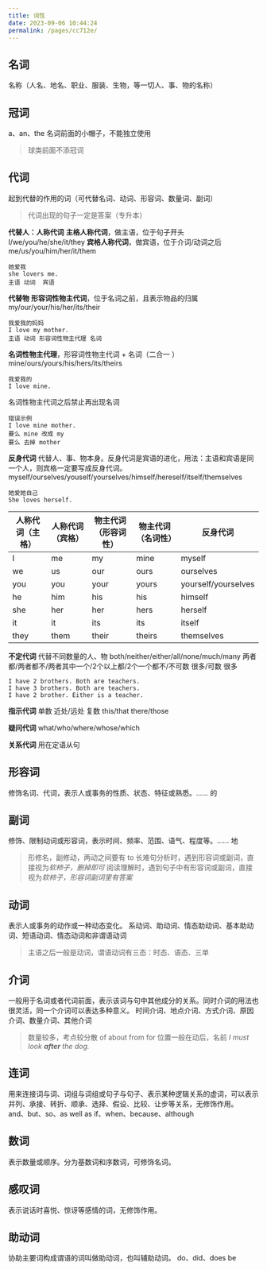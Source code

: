 ```yaml
---
title: 词性
date: 2023-09-06 10:44:24
permalink: /pages/cc712e/
---
```

## 名词
名称（人名、地名、职业、服装、生物，等一切人、事、物的名称）

## 冠词
a、an、the 名词前面的小帽子，不能独立使用
> 球类前面不添冠词

## 代词
起到代替的作用的词（可代替名词、动词、形容词、数量词、副词）
> 代词出现的句子一定是答案（专升本）

**代替人：人称代词**
**主格人称代词**，做主语，位于句子开头
I/we/you/he/she/it/they
**宾格人称代词**，做宾语，位于介词/动词之后
me/us/you/him/her/it/them
```
她爱我
she lovers me.
主语 动词  宾语
```


**代替物**
**形容词性物主代词**，位于名词之前，且表示物品的归属
my/our/your/his/her/its/their
```
我爱我的妈妈
I love my mother.
主语 动词 形容词性物主代理 名词
```
**名词性物主代理**，形容词性物主代词 + 名词（二合一 ）
mine/ours/yours/his/hers/its/theirs
```
我爱我的
I love mine.
```
名词性物主代词之后禁止再出现名词
```
错误示例
I love mine mother.
要么 mine 改成 my
要么 去掉 mother
```

**反身代词**
代替人、事、物本身。反身代词是宾语的进化，用法：主语和宾语是同一个人，则宾格一定要写成反身代词。
myself/ourselves/youself/yourselves/himself/hereself/itself/themselves
```
她爱她自己
She loves herself.
```

| 人称代词（主格） | 人称代词（宾格） | 物主代词（形容词性） | 物主代词（名词性） | 反身代词            |
| ---------------- | ---------------- | -------------------- | ------------------ | ------------------- |
| I                | me               | my                   | mine               | myself              |
| we               | us               | our                  | ours               | ourselves           |
| you              | you              | your                 | yours              | yourself/yourselves |
| he               | him              | his                  | his                | himself             | 
| she              | her              | her                  | hers               | herself             |
| it               | it               | its                  | its                | itself              |
| they             | them             | their                | theirs             | themselves          |


**不定代词**
代替不同数量的人、物
both/neither/either/all/none/much/many
两者都/两者都不/两者其中一个/2个以上都/2个一个都不/不可数 很多/可数 很多
```
I have 2 brothers. Both are teachers.
I have 3 brothers. Both are teachers.
I have 2 brother. Either is a teacher.
```


**指示代词**
单数 近处/远处  复数
this/that there/those

**疑问代词**
what/who/where/whose/which

**关系代词**
用在定语从句



## 形容词
修饰名词、代词，表示人或事务的性质、状态、特征或熟悉。...... 的

## 副词
修饰、限制动词或形容词，表示时间、频率、范围、语气、程度等。...... 地

> 形修名，副修动，两动之间要有 to
> 长难句分析时，遇到形容词或副词，直接视为*软柿子，删掉即可*
> 阅读理解时，遇到句子中有形容词或副词，直接视为*软柿子，形容词副词里有答案*


## 动词
表示人或事务的动作或一种动态变化。
系动词、助动词、情态助动词、基本助动词、短语动词、情态动词和非谓语动词
> 主语之后一般是动词，谓语动词有三态：时态、语态、三单


## 介词
一般用于名词或者代词前面，表示该词与句中其他成分的关系。同时介词的用法也很灵活，同一个介词可以表达多种意义。
时间介词、地点介词、方式介词、原因介词、数量介词、其他介词
> 数量较多，考点较分散 of about from for
> 位置一般在动后，名前 *I must look **after** the dog.*


## 连词
用来连接词与词、词组与词组或句子与句子、表示某种逻辑关系的虚词，可以表示并列、承接、转折、顺承、选择、假设、比较、让步等关系，无修饰作用。
and、but、so、as well as
if、when、because、although


## 数词
表示数量或顺序。分为基数词和序数词，可修饰名词。

## 感叹词
表示说话时喜悦、惊讶等感情的词，无修饰作用。

## 助动词
协助主要词构成谓语的词叫做助动词，也叫辅助动词。
do、did、does
be















